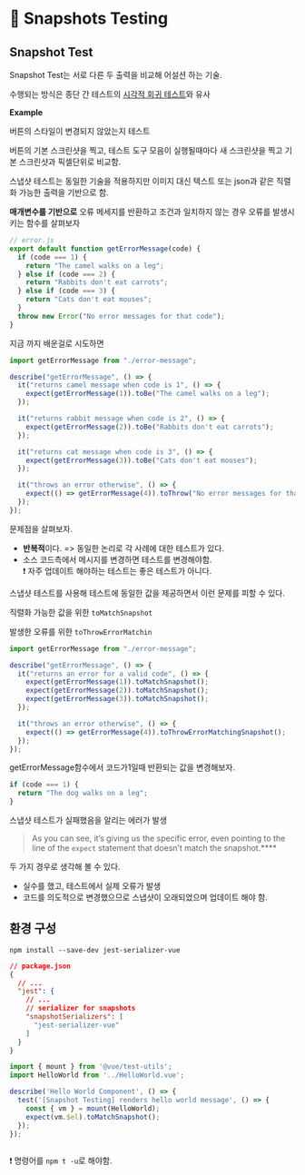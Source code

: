 # 🐳 Snapshots Testing

## Snapshot Test

Snapshot Test는 서로 다른 두 출력을 비교해 어설션 하는 기술.

수행되는 방식은 종단 간 테스트의 [시각적 회귀 테스트](https://ideveloper2.dev/blog/2021-01-24--%EC%8B%9C%EA%B0%81%EC%A0%81-%ED%9A%8C%EA%B7%80-%ED%85%8C%EC%8A%A4%ED%8A%B8-visual-regression-test/)와 유사



**Example**

버튼의 스타일이 변경되지 않았는지 테스트

버튼의 기본 스크린샷을 찍고, 테스트 도구 모음이 실행될때마다 새 스크린샷을 찍고 기본 스크린샷과 픽셀단위로 비교함.



스냅샷 테스트는 동일한 기술을 적용하지만 이미지 대신 텍스트 또는 json과 같은 직렬화 가능한 출력을 기반으로 함.

**매개변수를 기반으로** 오류 메세지를 반환하고 조건과 일치하지 않는 경우 오류를 발생시키는 함수를 살펴보자

```javascript
// error.js
export default function getErrorMessage(code) {
  if (code === 1) {
    return "The camel walks on a leg";
  } else if (code === 2) {
    return "Rabbits don't eat carrots";
  } else if (code === 3) {
    return "Cats don't eat mouses";
  }
  throw new Error("No error messages for that code");
}
```

지금 까지 배운걸로 시도하면

```javascript
import getErrorMessage from "./error-message";

describe("getErrorMessage", () => {
  it("returns camel message when code is 1", () => {
    expect(getErrorMessage(1)).toBe("The camel walks on a leg");
  });

  it("returns rabbit message when code is 2", () => {
    expect(getErrorMessage(2)).toBe("Rabbits don't eat carrots");
  });

  it("returns cat message when code is 3", () => {
    expect(getErrorMessage(3)).toBe("Cats don't eat mouses");
  });

  it("throws an error otherwise", () => {
    expect(() => getErrorMessage(4)).toThrow("No error messages for that code");
  });
});
```



문제점을 살펴보자.

* **반복적**이다. => 동일한 논리로 각 사례에 대한 테스트가 있다.
* 소스 코드측에서 메시지를 변경하면 테스트를 변경해야함.<br/>❗ 자주 업데이트 해야하는 테스트는 좋은 테스트가 아니다.

스냅샷 테스트를 사용해 테스트에 동일한 값을 제공하면서 이런 문제를 피할 수 있다.



직렬화 가능한 값을 위한 `toMatchSnapshot`

발생한 오류를 위한 `toThrowErrorMatchin`

```javascript
import getErrorMessage from "./error-message";

describe("getErrorMessage", () => {
  it("returns an error for a valid code", () => {
    expect(getErrorMessage(1)).toMatchSnapshot();
    expect(getErrorMessage(2)).toMatchSnapshot();
    expect(getErrorMessage(3)).toMatchSnapshot();
  });

  it("throws an error otherwise", () => {
    expect(() => getErrorMessage(4)).toThrowErrorMatchingSnapshot();
  });
});
```



getErrorMessage함수에서 코드가1일때 반환되는 값을 변경해보자.

```javascript
if (code === 1) {
  return "The dog walks on a leg";
}
```

스냅샷 테스트가 실패했음을 알리는 에러가 발생

> As you can see, it’s giving us the specific error, even pointing to the line of the `expect` statement that doesn’t match the snapshot.****

두 가지 경우로 생각해 볼 수 있다.

* 실수를 했고, 테스트에서 실제 오류가 발생
* 코드를 의도적으로 변경했으므로 스냅샷이 오래되었으며 업데이트 해야 함.



## 환경 구성

```shell
npm install --save-dev jest-serializer-vue
```

```json
// package.json
{
  // ...
  "jest": {
    // ...
    // serializer for snapshots
    "snapshotSerializers": [
      "jest-serializer-vue"
    ]
  }
}
```

```javascript
import { mount } from '@vue/test-utils';
import HelloWorld from '../HelloWorld.vue';

describe('Hello World Component', () => {
  test('[Snapshot Testing] renders hello world message', () => {
    const { vm } = mount(HelloWorld);
    expect(vm.$el).toMatchSnapshot();
  });
});
 
```

❗ 명령어를 `npm t -u`로 해야함.